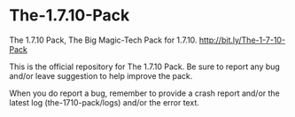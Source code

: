 The-1.7.10-Pack
===============
The 1.7.10 Pack, The Big Magic-Tech Pack for 1.7.10. http://bit.ly/The-1-7-10-Pack

This is the official repository for The 1.7.10 Pack.
Be sure to report any bug and/or leave suggestion to help improve the pack.

When you do report a bug, remember to provide a crash report and/or the latest log (the-1710-pack/logs) and/or the error text.
